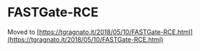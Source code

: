 # FASTGate-RCE

Moved to [https://tgragnato.it/2018/05/10/FASTGate-RCE.html](https://tgragnato.it/2018/05/10/FASTGate-RCE.html)
